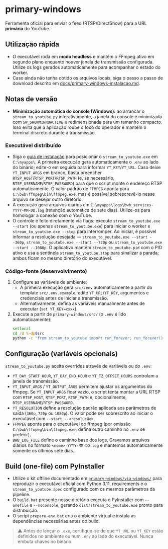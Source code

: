 # primary-windows

Ferramenta oficial para enviar o feed (RTSP/DirectShow) para a URL **primária** do YouTube.

## Utilização rápida

- O executável roda em **modo headless** e mantém o FFmpeg ativo em segundo plano enquanto houver janela de transmissão configurada. Utilize os logs gerados automaticamente para acompanhar o estado do worker.
- Caso ainda não tenha obtido os arquivos locais, siga o passo a passo de download descrito em [docs/primary-windows-instalacao.md](../docs/primary-windows-instalacao.md#11-obter-o-repositorio-git-ou-zip).

## Notas de versão

- **Minimização automática do console (Windows):** ao arrancar o `stream_to_youtube.py` interativamente, a janela do console é minimizada com `SW_SHOWMINNOACTIVE` e redimensionada para um tamanho compacto. Isso evita que a aplicação roube o foco do operador e mantém o terminal discreto durante a transmissão.

### Executável distribuído

- Siga o [guia de instalação](../docs/primary-windows-instalacao.md#2-executável-distribuído) para posicionar o `stream_to_youtube.exe` em `C:\myapps\`. A primeira execução gera automaticamente o `.env` ao lado do binário; edite-o em seguida para informar `YT_KEY`/`YT_URL`. Caso deixe `YT_INPUT_ARGS` em branco, basta preencher `RTSP_HOST`/`RTSP_PORT`/`RTSP_PATH` (e, se necessário, `RTSP_USERNAME`/`RTSP_PASSWORD`) para que o script monte o endereço RTSP automaticamente. O valor padrão de `FFMPEG` aponta para `C:\bwb\ffmpeg\bin\ffmpeg.exe`, mas é possível sobrescrevê-lo nesse arquivo se desejar outro diretório.
- A execução gera arquivos diários em `C:\myapps\logs\bwb_services-YYYY-MM-DD.log` (retenção automática de sete dias). Utilize-os para homologar a conexão com o YouTube.
- O controle é feito diretamente via flags: execute `stream_to_youtube.exe --start` (ou apenas `stream_to_youtube.exe`) para iniciar o worker e `stream_to_youtube.exe --stop` para interromper. Ao iniciar, é possível informar a resolução desejada — `stream_to_youtube.exe --start --360p`, `stream_to_youtube.exe --start --720p` ou `stream_to_youtube.exe --start --1080p`. O aplicativo mantém `stream_to_youtube.pid` com o PID ativo e usa a sentinela `stream_to_youtube.stop` para sinalizar a parada; ambos ficam no mesmo diretório do executável.

### Código-fonte (desenvolvimento)

1. Configure as variáveis de ambiente:
   - A primeira execução gera `src/.env` automaticamente a partir do template `src/.env.example`; edite `YT_URL`/`YT_KEY`, argumentos e credenciais antes de iniciar a transmissão.
   - Alternativamente, defina as variáveis manualmente antes de executar (`set YT_KEY=xxxx`).
2. Execute a partir de `primary-windows/src/` (o `.env` é lido automaticamente):
   ```bat
   setlocal
   cd /d %~dp0src
   python -c "from stream_to_youtube import run_forever; run_forever()"
   ```

## Configuração (variáveis opcionais)

`stream_to_youtube.py` aceita overrides através de variáveis ou do `.env`:

- `YT_DAY_START_HOUR`, `YT_DAY_END_HOUR` e `YT_TZ_OFFSET_HOURS` controlam a janela de transmissão.
- `YT_INPUT_ARGS` / `YT_OUTPUT_ARGS` permitem ajustar os argumentos do ffmpeg. Se `YT_INPUT_ARGS` ficar vazio, o script tenta montar a URL RTSP com `RTSP_HOST`, `RTSP_PORT`, `RTSP_PATH` e, opcionalmente, `RTSP_USERNAME`/`RTSP_PASSWORD`.
- `YT_RESOLUTION` define a resolução padrão aplicada aos parâmetros de saída (`360p`, `720p` ou `1080p`). O valor pode ser sobrescrito ao iniciar o executável com `--start --<resolução>`.
- `FFMPEG` aponta para o executável do ffmpeg (por omissão `C:\bwb\ffmpeg\bin\ffmpeg.exe`; defina outro caminho no `.env` se preferir).
- `BWB_LOG_FILE` define o caminho base dos logs. Gravamos arquivos diários no formato
  `<nome>-YYYY-MM-DD.log` e mantemos automaticamente somente os últimos sete dias.

## Build (one-file) com PyInstaller

- Utilize o kit offline documentado em [`primary-windows/via-windows/`](./via-windows/README.md) para reproduzir o executável oficial com Python 3.11, requirements e o `stream_to_youtube.spec` configurado com os mesmos parâmetros da pipeline.
- O `build.bat` presente nesse diretório executa o PyInstaller com `--onefile` e `--noconsole`, gerando `dist/stream_to_youtube.exe` pronto para distribuição.
- O script `prepare-env.bat` cria o ambiente virtual e instala as dependências necessárias antes do build.

> ⚠️ Antes de lançar o `.exe`, certifique-se de que `YT_URL` ou `YT_KEY` estão definidos no ambiente ou num `.env` ao lado do executável. Nunca embuta chaves no binário.
